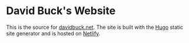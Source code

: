 # David Buck's Website

This is the source for [davidbuck.net](https://davidbuck.net). The site is built with the [Hugo](//gohugo.io/) static site generator and is hosted on [Netlify](//netlify.com/).
